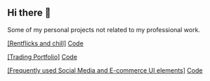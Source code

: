 ## Hi there 👋

Some of my personal projects not related to my professional work.

[\[Rentflicks and chill\]](https://nflixandchilll.web.app) 
[Code](https://github.com/Sandesh-bn/DefinitelyNotNetflicks)

[\[Trading Portfolio\]](https://minimalistic-trading-portfolio-app.vercel.app/)
[Code]([https://github.com/Sandesh-bn/DefinitelyNotNetflicks](https://github.com/Sandesh-bn/-Minimalistic-Trading-Portfolio-App-))

[\[Frequently used Social Media and E-commerce UI elements\]](https://nflixandchilll.web.app) 
[Code](https://social-media-ecommerce-ui-toolkit.vercel.app/)
